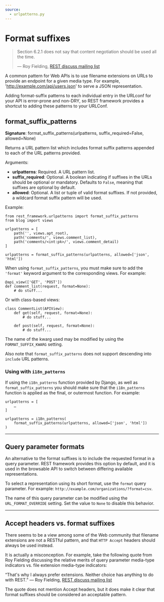 ```yaml
---
source:
  - urlpatterns.py
---
```


# Format suffixes

> Section 6.2.1 does not say that content negotiation should be used all the time.
>
> — Roy Fielding, [REST discuss mailing list][cite]

A common pattern for Web APIs is to use filename extensions on URLs to provide an endpoint for a given media type. For example, 'http://example.com/api/users.json' to serve a JSON representation.

Adding format-suffix patterns to each individual entry in the URLconf for your API is error-prone and non-DRY, so REST framework provides a shortcut to adding these patterns to your URLConf.

## format_suffix_patterns

**Signature**: format_suffix_patterns(urlpatterns, suffix_required=False, allowed=None)

Returns a URL pattern list which includes format suffix patterns appended to each of the URL patterns provided.

Arguments:

- **urlpatterns**: Required. A URL pattern list.
- **suffix_required**: Optional. A boolean indicating if suffixes in the URLs should be optional or mandatory. Defaults to `False`, meaning that suffixes are optional by default.
- **allowed**: Optional. A list or tuple of valid format suffixes. If not provided, a wildcard format suffix pattern will be used.

Example:

```
from rest_framework.urlpatterns import format_suffix_patterns
from blog import views

urlpatterns = [
    path('', views.apt_root),
    path('comments/', views.comment_list),
    path('comments/<int:pk>/', views.comment_detail)
]

urlpatterns = format_suffix_patterns(urlpatterns, allowed=['json', 'html'])
```

When using `format_suffix_patterns`, you must make sure to add the `'format'` keyword argument to the corresponding views. For example:

```
@api_view(['GET', 'POST'])
def comment_list(request, format=None):
    # do stuff...
```

Or with class-based views:

```
class CommentList(APIView):
    def get(self, request, format=None):
        # do stuff...

    def post(self, request, format=None):
        # do stuff...
```

The name of the kwarg used may be modified by using the `FORMAT_SUFFIX_KWARG` setting.

Also note that `format_suffix_patterns` does not support descending into `include` URL patterns.

### Using with `i18n_patterns`

If using the `i18n_patterns` function provided by Django, as well as `format_suffix_patterns` you should make sure that the `i18n_patterns` function is applied as the final, or outermost function. For example:

```
urlpatterns = [
    …
]

urlpatterns = i18n_patterns(
    format_suffix_patterns(urlpatterns, allowed=['json', 'html'])
)
```

---

## Query parameter formats

An alternative to the format suffixes is to include the requested format in a query parameter. REST framework provides this option by default, and it is used in the browsable API to switch between differing available representations.

To select a representation using its short format, use the `format` query parameter. For example: `http://example.com/organizations/?format=csv`.

The name of this query parameter can be modified using the `URL_FORMAT_OVERRIDE` setting. Set the value to `None` to disable this behavior.

---

## Accept headers vs. format suffixes

There seems to be a view among some of the Web community that filename extensions are not a RESTful pattern, and that `HTTP Accept` headers should always be used instead.

It is actually a misconception. For example, take the following quote from Roy Fielding discussing the relative merits of query parameter media-type indicators vs. file extension media-type indicators:

“That's why I always prefer extensions. Neither choice has anything to do with REST.” — Roy Fielding, [REST discuss mailing list][cite2]

The quote does not mention Accept headers, but it does make it clear that format suffixes should be considered an acceptable pattern.

[cite]: http://tech.groups.yahoo.com/group/rest-discuss/message/5857
[cite2]: https://groups.yahoo.com/neo/groups/rest-discuss/conversations/topics/14844
